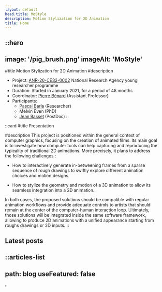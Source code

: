 ```yaml
---
layout: default
head.title: MoStyle
description: Motion Stylization for 2D Animation
title: Home
---
```


::hero
---
image: '/pig_brush.png'
imageAlt: 'MoStyle'
---
#title
Motion Stylization for 2D Animation
#description
- Project: [ANR-20-CE33-0002](https://anr.fr/Project-ANR-20-CE33-0002) National Research Agency young researcher programme
- Duration: Started in January 2021, for a period of 48 months
- Coordinator: [Pierre Bénard](https://www.labri.fr/perso/pbenard/index.html) (Assistant Professor)
- Participants: 
  - [Pascal Barla](https://www.labri.fr/perso/barla/blog/) (Researcher)
  - Melvin Even (PhD)
  - [Jean Basset](https://scholar.google.com/citations?user=PyoOWAkAAAAJ) (PostDoc)
::

::card
#title
Presentation

#description
This project is positioned within the general context of computer graphics, focusing on the creation of animated films. Its main goal is to investigate how computer tools can help capturing and reproducing the typicality of traditional 2D animations. More precisely, it plans to address the following challenges :

* How to interactively generate in-betweening frames from a sparse sequence of rough drawings to swiftly explore different animation choices and motion designs.

* How to stylize the geometry and motion of a 3D animation to allow its seamless integration into a 2D animation.

In both cases, the proposed solutions should be compatible with regular animation workflows and provide adequate controls to artists that should remain at the center of the computer-human interaction loop. Ultimately, those solutions will be integrated inside the same software framework, allowing to produce 2D animations with a unified appearance starting from roughs drawings or 3D inputs.
::

## Latest posts

::articles-list
---
path: blog
useFeatured: false
---
::
